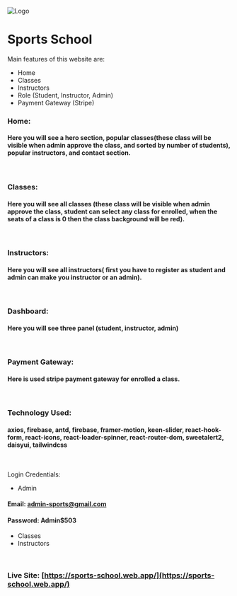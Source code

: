 
![Logo](https://i.ibb.co/r6t5b3R/images-removebg-preview-1.png)
# Sports School

Main features of this website are:
- Home
- Classes
- Instructors
- Role (Student, Instructor, Admin)
- Payment Gateway (Stripe)

### Home: 
#### Here you will see a hero section, popular classes(these class will be visible when admin approve the class, and sorted by number of students), popular instructors, and contact section.
<br/>

### Classes:
#### Here you will see all classes (these class will be visible when admin approve the class, student can select any class for enrolled, when the seats of a class is 0 then the class background will be red).
<br/>

### Instructors:
#### Here you will see all instructors( first you have to register as student and admin can make you instructor or an admin).
<br/>

### Dashboard:
#### Here you will see three panel (student, instructor, admin)
<br/>

### Payment Gateway:
#### Here is used stripe payment gateway for enrolled a class.
<br/>

### Technology Used:
#### axios, firebase, antd, firebase, framer-motion, keen-slider, react-hook-form, react-icons, react-loader-spinner, react-router-dom, sweetalert2, daisyui, tailwindcss
<br/>

Login Credentials:
- Admin 
#### Email: admin-sports@gmail.com
#### Password: Admin$503
- Classes
- Instructors
<br/>


### Live Site: [https://sports-school.web.app/](https://sports-school.web.app/)
